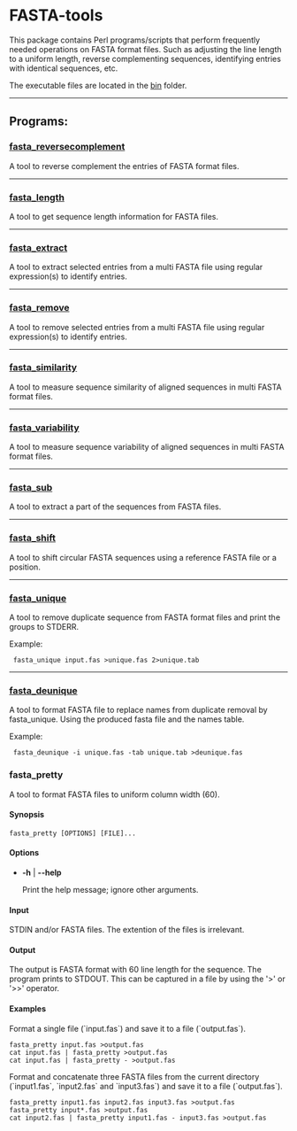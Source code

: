 # FASTA-tools

This package contains Perl programs/scripts that perform frequently
needed operations on FASTA format files. Such as adjusting the line
length to a uniform length, reverse complementing sequences,
identifying entries with identical sequences, etc.

The executable files are located in the [bin](bin) folder.

------------------------------------
## Programs:

### [fasta_reversecomplement](bin/fasta_reversecomplement)

A tool to reverse complement the entries of FASTA format files.

------------------------------------
### [fasta_length](bin/fasta_length)

A tool to get sequence length information for FASTA files.

------------------------------------
### [fasta_extract](bin/fasta_extract)

A tool to extract selected entries from a multi FASTA file
using regular expression(s) to identify entries.

------------------------------------
### [fasta_remove](bin/fasta_remove)

A tool to remove selected entries from a multi FASTA file
using regular expression(s) to identify entries.


------------------------------------
### [fasta_similarity](bin/fasta_similarity)

A tool to measure sequence similarity of aligned sequences in multi
FASTA format files.

------------------------------------
### [fasta_variability](bin/fasta_variability)

A tool to measure sequence variability of aligned sequences in multi
FASTA format files.

------------------------------------
### [fasta_sub](bin/fasta_sub)

A tool to extract a part of the sequences from FASTA files.

------------------------------------
### [fasta_shift](bin/fasta_shift)

A tool to shift circular FASTA sequences using 
a reference FASTA file or a position.

------------------------------------
### [fasta_unique](bin/fasta_unique)

A tool to remove duplicate sequence from FASTA format files and
print the groups to STDERR.

Example:

     fasta_unique input.fas >unique.fas 2>unique.tab

------------------------------------
### [fasta_deunique](bin/fasta_deunique)

A tool to format FASTA file to replace names from duplicate removal
by fasta_unique. Using the produced fasta file and the names table.

Example:

     fasta_deunique -i unique.fas -tab unique.tab >deunique.fas

### fasta\_pretty

A tool to format FASTA files to uniform column width (60).

#### Synopsis

    fasta_pretty [OPTIONS] [FILE]...

#### Options

- __\-h__ | __\--help__

    Print the help message; ignore other arguments.

#### Input

STDIN and/or FASTA files.
The extention of the files is irrelevant.

#### Output

The output is FASTA format with 60 line length for the sequence. 
The program prints to STDOUT.
This can be captured in a file by using the '>' or '>>' operator.

#### Examples

Format a single file (\`input.fas\`) and save it to a file (\`output.fas\`).

    fasta_pretty input.fas >output.fas
    cat input.fas | fasta_pretty >output.fas
    cat input.fas | fasta_pretty - >output.fas

Format and concatenate three FASTA files from the current directory
(\`input1.fas\`, \`input2.fas\` and \`input3.fas\`) and save it to a file (\`output.fas\`).

    fasta_pretty input1.fas input2.fas input3.fas >output.fas
    fasta_pretty input*.fas >output.fas
    cat input2.fas | fasta_pretty input1.fas - input3.fas >output.fas


